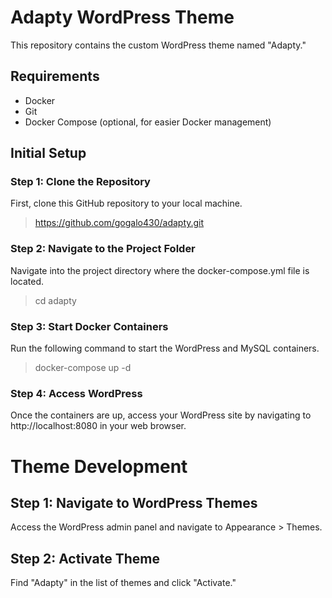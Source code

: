 # Adapty WordPress Theme

This repository contains the custom WordPress theme named "Adapty."

## Requirements

* Docker
* Git
* Docker Compose (optional, for easier Docker management)

## Initial Setup

### Step 1: Clone the Repository

First, clone this GitHub repository to your local machine.

>
> https://github.com/gogalo430/adapty.git
>

### Step 2: Navigate to the Project Folder

Navigate into the project directory where the docker-compose.yml file is located.

>
> cd adapty
>

### Step 3: Start Docker Containers

Run the following command to start the WordPress and MySQL containers.

>
> docker-compose up -d
>

### Step 4: Access WordPress

Once the containers are up, access your WordPress site by navigating to http://localhost:8080 in your web browser.



# Theme Development

## Step 1: Navigate to WordPress Themes
Access the WordPress admin panel and navigate to Appearance > Themes.

## Step 2: Activate Theme
Find "Adapty" in the list of themes and click "Activate."

